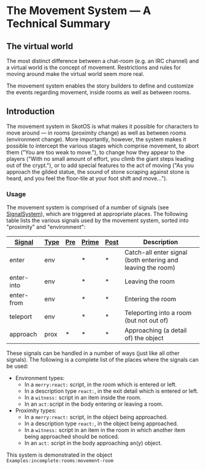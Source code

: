 # The Movement System — A Technical Summary

## The virtual world

The most distinct difference between a chat-room (e.g. an IRC channel) and a virtual world is the concept of movement. Restrictions and rules for moving around make the virtual world seem more real.

The movement system enables the story builders to define and customize the events regarding movement, inside rooms as well as between rooms.

## Introduction

The movement system in SkotOS is what makes it possible for characters to move around — in rooms (proximity change) as well as between rooms (environment change). More importantly, however, the system makes it possible to intercept the various stages which comprise movement, to abort them ("You are too weak to move."), to change how they appear to the players ("With no small amount of effort, you climb the giant steps leading out of the crypt."), or to add special features to the act of moving ("As you approach the gilded statue, the sound of stone scraping against stone is heard, and you feel the floor-tile at your foot shift and move...").

### Usage

The movement system is comprised of a number of signals (see [SignalSystem](./SignalSystem.md)), which are triggered at appropriate places. The following table lists the various signals used by the movement system, sorted into "proximity" and "environment":

| [Signal]() | [Type]() | [Pre]() | [Prime]() | [Post]() | Description                                                 |
| ---------- | -------- | ------- | --------- | -------- | ----------------------------------------------------------- |
| enter      | env      |         | *         | *        | Catch-all enter signal (both entering and leaving the room) |
| enter-into | env      |         | *         | *        | Leaving the room                                            |
| enter-from | env      |         | *         | *        | Entering the room                                           |
| teleport   | env      |         | *         | *        | Teleporting into a room (but not out of)                    |
| approach   | prox     | *       | *         | *        | Approaching (a detail of) the object                        |

These signals can be handled in a number of ways (just like all other signals). The following is a complete list of the places where the signals can be used:

- Environment types:
  - In a `merry:react:` script, in the room which is entered or left.
  - In a description type `react:`, in the exit detail which is entered or left.
  - In a `witness:` script in an item inside the room.
  - In an `act:`script in the body entering or leaving a room.
- Proximity types:
  - In a `merry:react:` script, in the object being approached.
  - In a description type `react:`, in the object being approached.
  - In a `witness:` script in an item in the room in which another item being approached should be noticed.
  - In an `act:` script in the body approaching an(y) object.

This system is demonstrated in the object `Examples:incomplete:rooms:movement-room`


